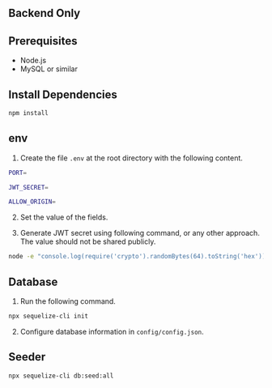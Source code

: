 ## Backend Only

## Prerequisites

- Node.js
- MySQL or similar

## Install Dependencies

```bash
npm install
```

## env

1. Create the file <code>.env</code> at the root directory with the following content.

```bash
PORT=

JWT_SECRET=

ALLOW_ORIGIN=
```

2. Set the value of the fields.

3. Generate JWT secret using following command, or any other approach. The value should not be shared publicly.

```bash
node -e "console.log(require('crypto').randomBytes(64).toString('hex'))"
```

## Database

1. Run the following command.

```bash
npx sequelize-cli init
```

2. Configure database information in <code>config/config.json</code>.

## Seeder

```bash
npx sequelize-cli db:seed:all
```
